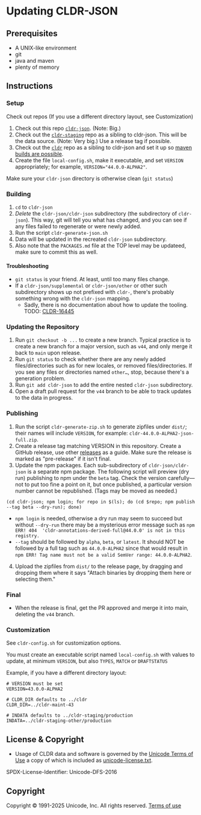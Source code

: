 # Updating CLDR-JSON

## Prerequisites

- A UNIX-like environment
- git
- java and maven
- plenty of memory

## Instructions

### Setup

Check out repos (If you use a different directory layout, see Customization)

1. Check out this repo [`cldr-json`](https://github.com/unicode-org/cldr-json). (Note: Big.)
2. Check out the [`cldr-staging`](https://github.com/unicode-org/cldr-staging) repo as a sibling to cldr-json. This will be the data source. (Note: Very big.) Use a release tag if possible.
3. Check out the [`cldr`](https://github.com/unicode-org/cldr) repo as a sibling to cldr-json and set it up so [maven builds are possible](https://cldr.unicode.org/development/maven).
4. Create the file `local-config.sh`, make it executable, and set `VERSION` appropriately; for example, `VERSION="44.0.0-ALPHA2"`.

Make sure your `cldr-json` directory is otherwise clean (`git status`)

### Building

1. `cd` to `cldr-json`
2. *Delete* the `cldr-json/cldr-json` subdirectory (the subdirectory of `cldr-json`).  This way, git will tell you what has changed, and you can see if any files failed to regenerate or were newly added.
3. Run the script `cldr-generate-json.sh`
4. Data will be updated in the recreated `cldr-json` subdirectory.
5. Also note that the `PACKAGES.md` file at the TOP level may be updateed, make sure to commit this as well.

#### Troubleshooting

- `git status` is your friend. At least, until too many files change.
- If a `cldr-json/supplemental` or `cldr-json/other` or other such subdirectory shows up not prefixed with `cldr-`, there's probably something wrong with the `cldr-json` mapping.
  - Sadly, there is no documentation about how to update the tooling. TODO: [CLDR-16445](https://unicode-org.atlassian.net/browse/CLDR-16445)

### Updating the Repository

1. Run `git checkout -b ...` to create a new branch.  Typical practice is to create a new branch for a major version, such as `v44`, and only merge it back to `main` upon release.
2. Run `git status` to check whether there are any newly added files/directories such as for new locales, or removed files/directories.  If you see any files or directories named `other…`, stop, because there's a generation problem.
3. Run `git add cldr-json` to add the entire nested `cldr-json` subdirectory.
4. Open a draft pull request for the `v44` branch to be able to track updates to the data in progress.

### Publishing

1. Run the script `cldr-generate-zip.sh` to generate zipfiles under `dist/`; their names will include `VERSION`, for example: `cldr-44.0.0-ALPHA2-json-full.zip`.
2. Create a release tag matching VERSION in this repository.  Create a GitHub release, use other [releases](https://github.com/unicode-org/cldr-json/releases) as a guide.  Make sure the release is marked as "pre-release" if it isn't final.
3. Update the npm packages. Each sub-subdirectory of `cldr-json/cldr-json` is a separate npm package. The following script will preview
(dry run) publishing to npm under the `beta` tag. Check the version carefully—not to put too fine a point on it, but once published, a particular version number cannot be republished. (Tags may be moved as needed.)

```shell
(cd cldr-json; npm login; for repo in $(ls); do (cd $repo; npm publish --tag beta --dry-run); done)
```
  - `npm login` is needed, otherwise a dry run may seem to succeed but without `--dry-run` there may be a mysterious error message such as `npm ERR! 404  'cldr-annotations-derived-full@44.0.0' is not in this registry.`
  - `--tag` should be followed by `alpha`, `beta`, or `latest`. It should NOT be followed by a full tag such as `44.0.0-ALPHA2` since that would result in `npm ERR! Tag name must not be a valid SemVer range: 44.0.0-ALPHA2`.

4. Upload the zipfiles from `dist/` to the release page, by dragging and dropping them where it says "Attach binaries by dropping them here or selecting them."

### Final

- When the release is final, get the PR approved and merge it into main, deleting the `v44` branch.

### Customization

See `cldr-config.sh` for customization options.

You must create an executable script named `local-config.sh` with
values to update, at minimum `VERSION`, but also `TYPES`, `MATCH` or `DRAFTSTATUS`

Example, if you have a different directory layout:

```shell
# VERSION must be set
VERSION=43.0.0-ALPHA2

# CLDR_DIR defaults to ../cldr
CLDR_DIR=../cldr-maint-43

# INDATA defaults to ../cldr-staging/production
INDATA=../cldr-staging-other/production
```

## License & Copyright

- Usage of CLDR data and software is governed by the [Unicode Terms of Use](http://www.unicode.org/copyright.html)
a copy of which is included as [unicode-license.txt](./unicode-license.txt).

SPDX-License-Identifier: Unicode-DFS-2016

## Copyright

Copyright &copy; 1991-2025 Unicode, Inc.
All rights reserved.
[Terms of use](http://www.unicode.org/copyright.html)
